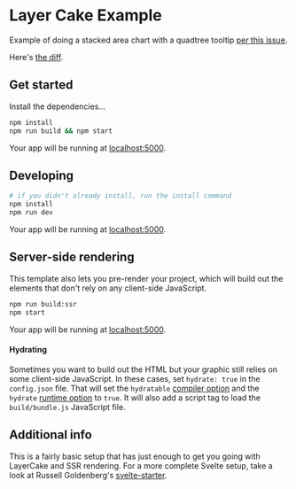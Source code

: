 Layer Cake Example
===

Example of doing a stacked area chart with a quadtree tooltip [per this issue](https://github.com/mhkeller/layercake.graphics/issues/29).

Here's [the diff](https://github.com/mhkeller/layercake-stacked-hover/commit/48a928a6097cd3e3e8786f46ba2f18684701b14e).

## Get started

Install the dependencies...

```bash
npm install
npm run build && npm start
```

Your app will be running at [localhost:5000](http://localhost:5000).

## Developing

```sh
# if you didn't already install, run the install command
npm install
npm run dev
```

Your app will be running at [localhost:5000](http://localhost:5000).

## Server-side rendering

This template also lets you pre-render your project, which will build out the elements that don't rely on any client-side JavaScript.

```sh
npm run build:ssr
npm start
```

Your app will be running at [localhost:5000](http://localhost:5000).

#### Hydrating

Sometimes you want to build out the HTML but your graphic still relies on some client-side JavaScript. In these cases, set `hydrate: true` in the `config.json` file. That will set the `hydratable` [compiler option](https://svelte.dev/docs#svelte_compile) and the `hydrate` [runtime option](https://svelte.dev/docs#Creating_a_component) to `true`. It will also add a script tag to load the `build/bundle.js` JavaScript file.

## Additional info

This is a fairly basic setup that has just enough to get you going with LayerCake and SSR rendering. For a more complete Svelte setup, take a look at Russell Goldenberg's [svelte-starter](https://github.com/russellgoldenberg/svelte-starter).
